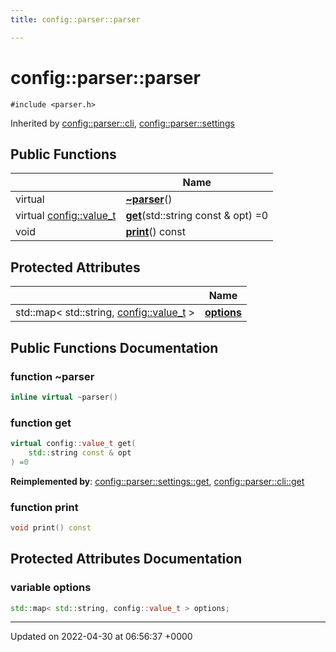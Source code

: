 ```yaml
---
title: config::parser::parser

---
```


# config::parser::parser






`#include <parser.h>`

Inherited by [config::parser::cli](Classes/classconfig_1_1parser_1_1cli.md), [config::parser::settings](Classes/classconfig_1_1parser_1_1settings.md)

## Public Functions

|                | Name           |
| -------------- | -------------- |
| virtual | **[~parser](Classes/classconfig_1_1parser_1_1parser.md#function-~parser)**() |
| virtual [config::value_t](Namespaces/namespaceconfig.md#using-value-t) | **[get](Classes/classconfig_1_1parser_1_1parser.md#function-get)**(std::string const & opt) =0 |
| void | **[print](Classes/classconfig_1_1parser_1_1parser.md#function-print)**() const |

## Protected Attributes

|                | Name           |
| -------------- | -------------- |
| std::map< std::string, [config::value_t](Namespaces/namespaceconfig.md#using-value-t) > | **[options](Classes/classconfig_1_1parser_1_1parser.md#variable-options)**  |

## Public Functions Documentation

### function ~parser

```cpp
inline virtual ~parser()
```


### function get

```cpp
virtual config::value_t get(
    std::string const & opt
) =0
```


**Reimplemented by**: [config::parser::settings::get](Classes/classconfig_1_1parser_1_1settings.md#function-get), [config::parser::cli::get](Classes/classconfig_1_1parser_1_1cli.md#function-get)


### function print

```cpp
void print() const
```


## Protected Attributes Documentation

### variable options

```cpp
std::map< std::string, config::value_t > options;
```


-------------------------------

Updated on 2022-04-30 at 06:56:37 +0000